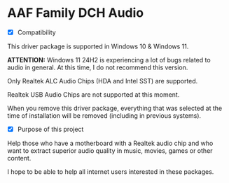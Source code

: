 # AAF Family DCH Audio
- [X] Compatibility

This driver package is supported in Windows 10 & Windows 11.

**ATTENTION:** Windows 11 24H2 is experiencing a lot of bugs related to audio in general. At this time, I do not recommend this version.

Only Realtek ALC Audio Chips (HDA and Intel SST) are supported.

Realtek USB Audio Chips are not supported at this moment.

When you remove this driver package, everything that was selected at the time of installation will be removed (including in previous systems).

- [X] Purpose of this project

Help those who have a motherboard with a Realtek audio chip and who want to extract superior audio quality in music, movies, games or other content.

I hope to be able to help all internet users interested in these packages.
